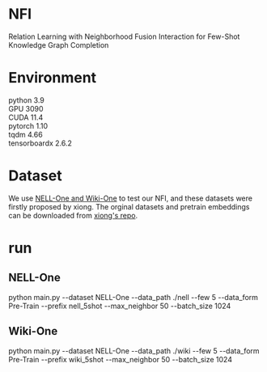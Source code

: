# NFI
Relation Learning with Neighborhood Fusion Interaction for Few-Shot Knowledge Graph Completion
# Environment
python 3.9  
GPU 3090  
CUDA 11.4  
pytorch 1.10  
tqdm 4.66  
tensorboardx 2.6.2
# Dataset
We use [NELL-One and Wiki-One](https://drive.google.com/drive/folders/1eaF0CkFeDwC5ikIvERnJHAPvHx1gkeNG) to test our NFI, and these datasets were firstly proposed by xiong. The orginal datasets and pretrain embeddings can be downloaded from [xiong's repo](https://github.com/xiong).
# run
## NELL-One
python main.py --dataset NELL-One --data_path ./nell --few 5 --data_form Pre-Train --prefix nell_5shot --max_neighbor 50 --batch_size 1024

## Wiki-One
python main.py --dataset NELL-One --data_path ./wiki --few 5 --data_form Pre-Train --prefix wiki_5shot --max_neighbor 50 --batch_size 1024

